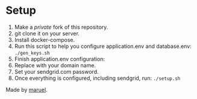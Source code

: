 # Setup

1. Make a *private* fork of this repository.
1. git clone it on your server.
1. Install docker-compose.
1. Run this script to help you configure application.env and database.env: `./gen_keys.sh`
1. Finish application.env configuration:
  1. Replace <DOMAIN> with your domain name.
  1. Set your sendgrid.com password.
1. Once everything is configured, including sendgrid, run: `./setup.sh`

Made by [maruel](https://github.com/maruel).
